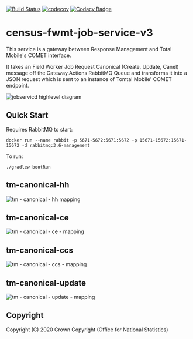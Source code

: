[![Build Status](https://travis-ci.org/ONSdigital/census-fwmt-job-service.svg?branch=master)](https://travis-ci.org/ONSdigital/census-fwmt-job-service) [![codecov](https://codecov.io/gh/ONSdigital/census-fwmt-job-service/branch/master/graph/badge.svg)](https://codecov.io/gh/ONSdigital/census-fwmt-job-service) [![Codacy Badge](https://api.codacy.com/project/badge/Grade/1bad894364ed49f29a41193cf9e1e8ff)](https://www.codacy.com/app/ONSDigital_FWMT/census-fwmt-job-service?utm_source=github.com&amp;utm_medium=referral&amp;utm_content=ONSdigital/census-fwmt-job-service&amp;utm_campaign=Badge_Grade)

# census-fwmt-job-service-v3
This service is a gateway between Response Management and Total Mobile's COMET interface.

It takes an Field Worker Job Request Canonical (Create, Update, Canel) message off the Gateway.Actions RabbitMQ Queue and transforms it into a JSON request which is sent to an instance of Tomtal Mobile' COMET endpoint.

![](/jobservice-highlevel.png "jobservicd highlevel diagram")	

## Quick Start

Requires RabbitMQ to start:

    docker run --name rabbit -p 5671-5672:5671:5672 -p 15671-15672:15671-15672 -d rabbitmq:3.6-management

To run:

    ./gradlew bootRun

## tm-canonical-hh
 
![](tm-canonical-hh.png "tm - canonical - hh mapping")

## tm-canonical-ce

![](tm-canonical-ce.png "tm - canonical - ce - mapping")

## tm-canonical-ccs

![](tm-canonical-ccs.png "tm - canonical - ccs - mapping")

## tm-canonical-update

![](tm-canonical-update.png "tm - canonical - update - mapping")

## Copyright
Copyright (C) 2020 Crown Copyright (Office for National Statistics)
